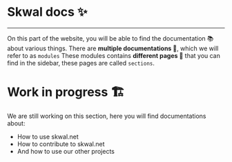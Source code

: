 <h1 centered>Skwal docs ✨</h1>

<hr breakbox>

On this part of the website, you will be able to find the documentation 📚 about various things.
There are **multiple documentations 📖**, which we will refer to as `modules`
These modules contains **different pages 📄** that you can find in the sidebar, these pages are called `sections`.

# Work in progress 🏗️

We are still working on this section, here you will find documentations about:

- How to use skwal.net
- How to contribute to skwal.net
- And how to use our other projects

